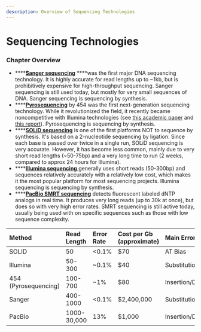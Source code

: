 ```yaml
---
description: Overview of Sequencing Technologies
---
```


# Sequencing Technologies

### Chapter Overview

* \*\*\*\*[**Sanger sequencing**](sanger-sequencing.md) ****was the first major DNA sequencing technology. It is highly accurate for read lengths up to ~1kb, but is prohibitively expensive for high-throughput sequencing. Sanger sequencing is still used today, but mostly for very small sequences of DNA. Sanger sequencing is sequencing by synthesis. 
* \*\*\*\*[**Pyrosequencing**](pyrosequencing.md) by 454 was the first next-generation sequencing technology. While it revolutionized the field, it recently became noncompetitive with Illumina technologies \(see [this academic paper](https://journals.plos.org/plosone/article?id=10.1371/journal.pone.0090485) and [this report](http://www.bio-itworld.com/2013/10/16/six-years-after-acquisition-roche-quietly-shutters-454.html)\). Pyrosequencing is sequencing by synthesis. 
* \*\*\*\*[**SOLiD sequencing**](solid-sequencing.md) is one of the first platforms NOT to sequence by synthesis. It's based on a 2-nucleotide sequencing by ligation. Since each base is passed over twice in a single run, SOLiD sequencing is very accurate. However, it has become less common, mainly due to very short read lengths \(~50-75bp\) and a very long time to run \(2 weeks, compared to approx 24 hours for Illumina\). 
* \*\*\*\*[**Illumina sequencing** ](short-read-sequencing.md)generally uses short reads \(50-300bp\) and sequences relatively accurately with a relatively low cost, which makes it the most popular platform for most sequencing projects. Illumina sequencing is sequencing by synthesis. 
* \*\*\*\*[**PacBio SMRT sequencing**](pacbio-smrt-sequencing.md) detects fluorescent labeled dNTP analogs in real time. It produces very long reads \(up to 30k at once\), but does so with very high error rates. SMRT sequencing is still active today, usually being used with on specific sequences such as those with low sequence complexity. 



| Method | Read Length | Error Rate | Cost per Gb \(approximate\) | Main Error Type |
| :--- | :--- | :--- | :--- | :--- |
| SOLID | 50 | &lt;0.1% | $70 | AT Bias |
| Illumina | 50-300 | ~0.1% | $40 | Substitution |
| 454 \(Pyrosequencing\) | 100-700 | ~1% | $80 | Insertion/Deletion |
| Sanger | 400-1000 | &lt;0.1% | $2,400,000 | Substitution |
| PacBio | 1000-30,000 | 13% | $1,000 | Insertion/Deletion |


